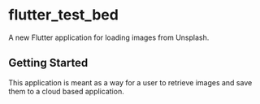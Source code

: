 # flutter_test_bed

A new Flutter application for loading images from Unsplash.

## Getting Started

This application is meant as a way for a user to retrieve images and save them to a cloud based application.

